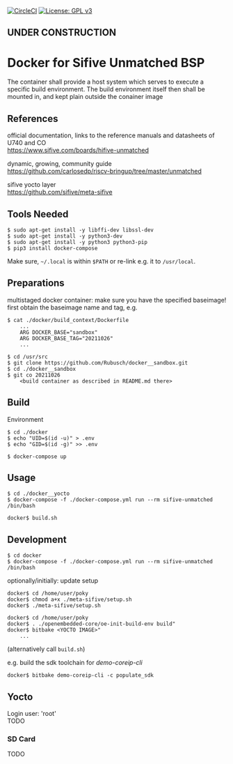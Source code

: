 [![CircleCI](https://circleci.com/gh/Rubusch/docker__sifive-unmatched.svg?style=shield)](https://circleci.com/gh/Rubusch/docker__sifive-unmatched)
[![License: GPL v3](https://img.shields.io/badge/License-GPL%20v3-blue.svg)](https://www.gnu.org/licenses/gpl-3.0.html)



UNDER CONSTRUCTION   
------------------



# Docker for Sifive Unmatched BSP

The container shall provide a host system which serves to execute a specific build environment. The build environment itself then shall be mounted in, and kept plain outside the conainer image  


## References

official documentation, links to the reference manuals and datasheets of U740 and CO  
https://www.sifive.com/boards/hifive-unmatched

dynamic, growing, community guide  
https://github.com/carlosedp/riscv-bringup/tree/master/unmatched

sifive yocto layer  
https://github.com/sifive/meta-sifive


## Tools Needed

```
$ sudo apt-get install -y libffi-dev libssl-dev
$ sudo apt-get install -y python3-dev
$ sudo apt-get install -y python3 python3-pip
$ pip3 install docker-compose
```
Make sure, ``~/.local`` is within ``$PATH`` or re-link e.g. it to ``/usr/local``.


## Preparations

multistaged docker container: make sure you have the specified baseimage! first
obtain the baseimage name and tag, e.g.
```
$ cat ./docker/build_context/Dockerfile
    ...
    ARG DOCKER_BASE="sandbox"
    ARG DOCKER_BASE_TAG="20211026"
    ...

$ cd /usr/src
$ git clone https://github.com/Rubusch/docker__sandbox.git
$ cd ./docker__sandbox
$ git co 20211026
    <build container as described in README.md there>
```


## Build

Environment

```
$ cd ./docker
$ echo "UID=$(id -u)" > .env
$ echo "GID=$(id -g)" >> .env
```

```
$ docker-compose up
```


## Usage

```
$ cd ./docker__yocto
$ docker-compose -f ./docker-compose.yml run --rm sifive-unmatched /bin/bash

docker$ build.sh
```


## Development

```
$ cd docker
$ docker-compose -f ./docker-compose.yml run --rm sifive-unmatched /bin/bash
```

optionally/initially: update setup  
```
docker$ cd /home/user/poky
docker$ chmod a+x ./meta-sifive/setup.sh
docker$ ./meta-sifive/setup.sh
```

```
docker$ cd /home/user/poky
docker$ . ./openembedded-core/oe-init-build-env build"
docker$ bitbake <YOCTO IMAGE>"
    ...
```
(alternatively call ``build.sh``)  

e.g. build the sdk toolchain for _demo-coreip-cli_  
```
docker$ bitbake demo-coreip-cli -c populate_sdk
```


## Yocto

Login user: 'root'  
TODO  


### SD Card

TODO  
